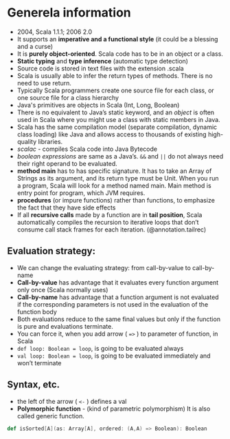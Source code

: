Generela information
====================
- 2004, Scala 1.1.1; 2006 2.0
- It supports an **imperative and a functional style** (it could be a blessing and a curse)
- It is **purely object-oriented**. Scala code has to be in an object or a class.
- **Static typing** and **type inference** (automatic type detection)
- Source code is stored in text files with the extension .scala
- Scala is usually able to infer the return types of methods. There is no need to use return.
- Typically Scala programmers create one source file for each class, or one source file for a class hierarchy
- Java's primitives are objects in Scala (Int, Long, Boolean)
- There is no equivalent to Java’s static keyword, and an *object* is often used in Scala where you might use a class with static members in Java.
- Scala has the same compilation model (separate compilation, dynamic class loading) like Java and allows access to thousands of existing high-quality libraries.
- *scalac* - compiles Scala code into Java Bytecode
- *boolean expressions* are same as a Java’s. `&&` and `||` do not always need their right operand to be evaluated.
- **method main** has to has specific signature. It has to take an Array of Strings as its argument, and its return type must be Unit. When you run a program, Scala will look for a method named main. Main method is entry point for program, which JVM requires.
- **procedures** (or impure functions) rather than functions, to emphasize the fact that they have side effects
- If all **recursive calls** made by a function are in **tail position**, Scala automatically compiles the recursion to iterative loops that don’t consume call stack frames for each iteration. (@annotation.tailrec)

## Evaluation strategy:
- We can change the evaluating strategy: from call-by-value to call-by-name
- **Call-by-value** has advantage that it evaluates every function argument only once (Scala normally uses)
- **Call-by-name** has advantage that a function argument is not evaluated if the corresponding parameters is not used in the evaluation of the function body
- Both evaluations reduce to the same final values but only if the function is pure and evaluations terminate.
- You can force it, when you add arrow ( `=>` ) to parameter of function, in Scala
- `def loop: Boolean = loop`, is going to be evaluated always
- `val loop: Boolean = loop`, is going to be evaluated immediately and won’t terminate

## Syntax, etc.
- the left of the arrow ( `<-` ) defines a val
- **Polymorphic function** - (kind of parametric polymorphism) It is also called generic function.
```scala
def isSorted[A](as: Array[A], ordered: (A,A) => Boolean): Boolean
```





